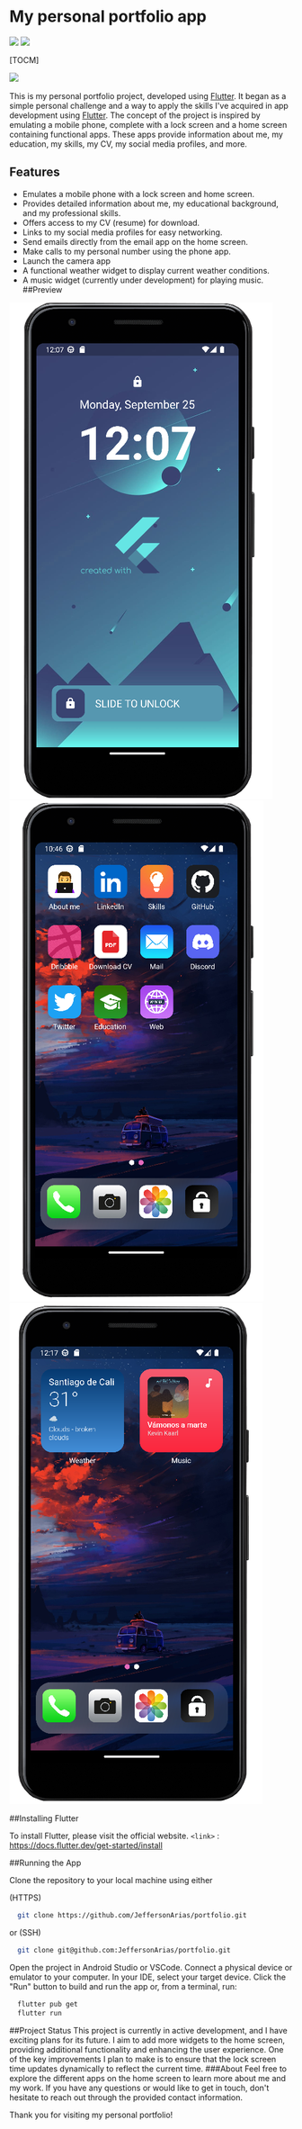 
# My personal portfolio app
![](https://img.shields.io/badge/current_status-still_developing-orange) ![](https://img.shields.io/badge/language_-flutter_-blue)

[TOCM]

![](https://cdn-0.emojis.wiki/emoji-pics/apple/technologist-apple.png)

This is my personal portfolio project, developed using [Flutter](https://github.com/flutter/flutter "Flutter"). It began as a simple personal challenge and a way to apply the skills I've acquired in app development using [Flutter](https://github.com/flutter/flutter "Flutter"). The concept of the project is inspired by emulating a mobile phone, complete with a lock screen and a home screen containing functional apps. These apps provide information about me, my education, my skills, my CV, my social media profiles, and more.


## Features

- Emulates a mobile phone with a lock screen and home screen.
- Provides detailed information about me, my educational background, and my professional skills.
- Offers access to my CV (resume) for download.
- Links to my social media profiles for easy networking.
- Send emails directly from the email app on the home screen.
- Make calls to my personal number using the phone app.
- Launch the camera app
- A functional weather widget to display current weather conditions.
- A music widget (currently under development) for playing music.
##Preview

![](https://raw.githubusercontent.com/JeffersonArias/portfolio/develop/lib/files/2.png)![](https://raw.githubusercontent.com/JeffersonArias/portfolio/develop/lib/files/1.png)![](https://raw.githubusercontent.com/JeffersonArias/portfolio/develop/lib/files/3.png)

##Installing Flutter

To install Flutter, please visit the official website. `<link>` : <https://docs.flutter.dev/get-started/install>

##Running the App

Clone the repository to your local machine using either

(HTTPS)
```bash
  git clone https://github.com/JeffersonArias/portfolio.git
```
or (SSH)
```bash
  git clone git@github.com:JeffersonArias/portfolio.git
```
Open the project in Android Studio or VSCode.
Connect a physical device or emulator to your computer.
In your IDE, select your target device.
Click the "Run" button to build and run the app or, from a terminal, run:

```bash
  flutter pub get
  flutter run
```
##Project Status
This project is currently in active development, and I have exciting plans for its future. I aim to add more widgets to the home screen, providing additional functionality and enhancing the user experience. One of the key improvements I plan to make is to ensure that the lock screen time updates dynamically to reflect the current time.
###About
Feel free to explore the different apps on the home screen to learn more about me and my work. If you have any questions or would like to get in touch, don't hesitate to reach out through the provided contact information.

Thank you for visiting my personal portfolio!

